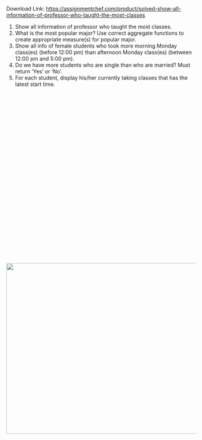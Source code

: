Download Link: https://assignmentchef.com/product/solved-show-all-information-of-professor-who-taught-the-most-classes
<br>
<ol>

 <li>Show all information of professor who taught the most classes.</li>

 <li>What is the most popular major? Use correct aggregate functions to create appropriate measure(s) for popular major.</li>

 <li>Show all info of female students who took more morning Monday class(es) (before 12:00 pm) than afternoon Monday class(es) (between 12:00 pm and 5:00 pm).</li>

 <li>Do we have more students who are single than who are married? Must return ‘Yes’ or ‘No’.</li>

 <li>For each student, display his/her currently taking classes that has the latest start time.</li>

</ol>

<img decoding="async" width="632" height="454" data-recalc-dims="1" data-src="https://i0.wp.com/www.ankitcodinghub.com/wp-content/uploads/2017/07/116.png?resize=632%2C454&amp;ssl=1" class="lazyload" src="data:image/gif;base64,R0lGODlhAQABAAAAACH5BAEKAAEALAAAAAABAAEAAAICTAEAOw==">

 <noscript>

  <img decoding="async" class="" src="https://i0.wp.com/www.ankitcodinghub.com/wp-content/uploads/2017/07/116.png?resize=632%2C454&amp;ssl=1" width="632" height="454" data-recalc-dims="1">

 </noscript>



